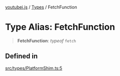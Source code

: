 [youtubei.js](../../../README.md) / [Types](../README.md) / FetchFunction

# Type Alias: FetchFunction

> **FetchFunction**: *typeof* `fetch`

## Defined in

[src/types/PlatformShim.ts:5](https://github.com/LuanRT/YouTube.js/blob/305a398158a6cac82e6ef288fed4bf1661c89d52/src/types/PlatformShim.ts#L5)
